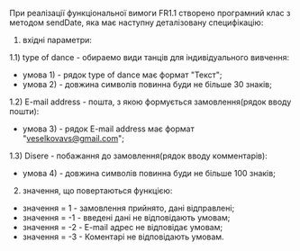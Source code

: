 При реалізації функціональної вимоги FR1.1 створено програмний клас з методом sendDate, яка має наступну деталізовану специфікацію:

1) вхідні параметри:

1.1) type of dance - обираемо види танців для індивідуального вивчення:
- умова 1) - рядок type of dance має формат "Текст";
- умова 2) - довжина символів  повинна буди не більше 30 знаків;

1.2) E-mail address - пошта, з якою формується замовлення(рядок вводу пошти):
- умова 3) - рядок E-mail address має формат "veselkovavs@gmail.com";

1.3) Disere - побажання до замовлення(рядок вводу комментарів):
- умова 4) - довжина символів  повинна буди не більше 100 знаків;

2) значення, що повертаються функцією:
- значення = 1 - замовлення прийнято, дані відправлені;
- значення = -1 - введені дані не відповідають умовам;
- значення = -2 - E-mail адрес не відповідає умовам;
- значення = -3 - Коментарі не відповідають умовам.

